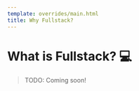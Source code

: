 ```yaml
---
template: overrides/main.html
title: Why Fullstack?
---
```


# What is Fullstack? 💻

> TODO: Coming soon!
